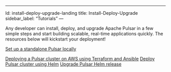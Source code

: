 ---
Id: install-deploy-upgrade-landing
title: Install-Deploy-Upgrade
sidebar_label: “Tutorials”
—

Any developer can install, deploy, and upgrade Apache Pulsar in a few simple steps and start building scalable, real-time applications quickly. The resources below will kickstart your deployment!

[Set up a standalone Pulsar locally](getting-started-standalone.md)

[Deploying a Pulsar cluster on AWS using Terraform and Ansible](“aws-deploy”)
[Deploy Pulsar cluster using Helm](“helm-deploy”)
[Upgrade Pulsar Helm release](“helm-upgrade”)






